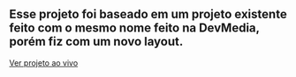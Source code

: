 ## Esse projeto foi baseado em um projeto existente feito com o mesmo nome feito na DevMedia, porém fiz com um novo layout.

<a href="https://alucar.abismodev.com/">Ver projeto ao vivo</a>
